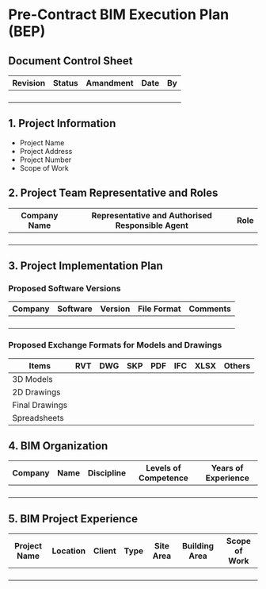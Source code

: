 # Pre-Contract BIM Execution Plan (BEP)

## Document Control Sheet

| Revision | Status | Amandment | Date | By |
|----------|--------|-----------|------|----|
|          |        |           |      |    |
|          |        |           |      |    |
|          |        |           |      |    |
|          |        |           |      |    |

## 1. Project Information

-   Project Name
-   Project Address
-   Project Number
-   Scope of Work

## 2. Project Team Representative and Roles

| Company Name | Representative and Authorised Responsible Agent | Role |
|--------------|-------------------------------------------------|------|
|              |                                                 |      |
|              |                                                 |      |
|              |                                                 |      |
|              |                                                 |      |

## 3. Project Implementation Plan

### Proposed Software Versions

| Company | Software | Version | File Format | Comments |
|---------|----------|---------|-------------|----------|
|         |          |         |             |          |
|         |          |         |             |          |
|         |          |         |             |          |
|         |          |         |             |          |

### Proposed Exchange Formats for Models and Drawings

| Items          | RVT | DWG | SKP | PDF | IFC | XLSX | Others |
|----------------|-----|-----|-----|-----|-----|------|--------|
| 3D Models      |     |     |     |     |     |      |        |
| 2D Drawings    |     |     |     |     |     |      |        |
| Final Drawings |     |     |     |     |     |      |        |
| Spreadsheets   |     |     |     |     |     |      |        |

## 4. BIM Organization

| Company | Name | Discipline | Levels of Competence | Years of Experience |
|---------|------|------------|----------------------|---------------------|
|         |      |            |                      |                     |
|         |      |            |                      |                     |
|         |      |            |                      |                     |
|         |      |            |                      |                     |

## 5. BIM Project Experience

| Project Name | Location | Client | Type | Site Area | Building Area | Scope of Work |
|--------------|----------|--------|------|-----------|---------------|---------------|
|              |          |        |      |           |               |               |
|              |          |        |      |           |               |               |
|              |          |        |      |           |               |               |
|              |          |        |      |           |               |               |
